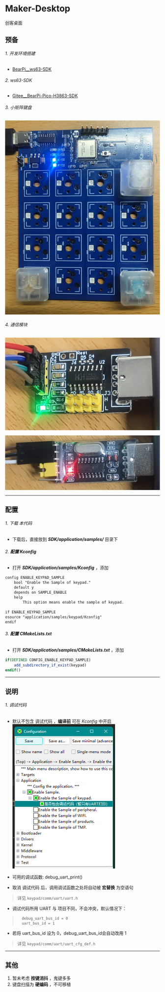 # Maker-Desktop
创客桌面

## 预备

###### 1. 开发环境搭建
- [BearPi__ws63-SDK](https://www.bearpi.cn/core_board/bearpi/pico/h3863/)

###### 2. ws63-SDK
- [Gitee__BearPi-Pico-H3863-SDK](https://gitee.com/bearpi/bearpi-pico_h3863)

###### 3. 小矩阵键盘
![keypad实物图](./RES/keypad.jpg "keypad实物图")

###### 4. 通信模块
![通信用_UART-HID实物图](./RES/UART-HID.jpg "通信用_UART-HID")

![调试用_UART-USB实物图](./RES/UART-USB.jpg "调试用_UART-USB")

---

## 配置

###### 1. 下载 本代码
- 下载后，直接放到 ***SDK/application/samples/*** 目录下

###### 2. **配置 *Kconfig***
- 打开 ***SDK/application/samples/Kconfig*** ，添加
```kconfig
config ENABLE_KEYPAD_SAMPLE
    bool "Enable the Sample of keypad."
    default y
    depends on SAMPLE_ENABLE
    help
        This option means enable the sample of keypad.
        
if ENABLE_KEYPAD_SAMPLE
osource "application/samples/keypad/Kconfig"
endif
```

###### 3. **配置 *CMakeLists.txt***
- 打开 ***SDK/application/samples/CMakeLists.txt*** ，添加
```cmake
if(DEFINED CONFIG_ENABLE_KEYPAD_SAMPLE)
    add_subdirectory_if_exist(keypad)
endif()
```

---

## 说明

###### 1. 调试代码
- 默认不包含 调试代码 ，**编译前** 可在 *Kconfig* 中开启
 ![调试代码](./RES/debug-config.png)

- 可用的调试函数: debug_uart_print()

- 取消 调试代码 后，调用调试函数之处将自动被 **宏替换** 为空语句
> 详见 `keypad/comm/uart/uart.h`

- 调试代码所用 UART 与 项目不同，不会冲突，默认情况下：
>		debug_uart_bus_id = 0
>		uart_bus_id = 1

- 若将 uart_bus_id 设为 0，debug_uart_bus_id会自动改用 1
> 详见 `keypad/comm/uart/uart_cfg_def.h`

---

## 其他

1. 暂未考虑 **按键消抖** ，鬼键多多
2. 键盘扫描为 **硬编码** ，不可移植